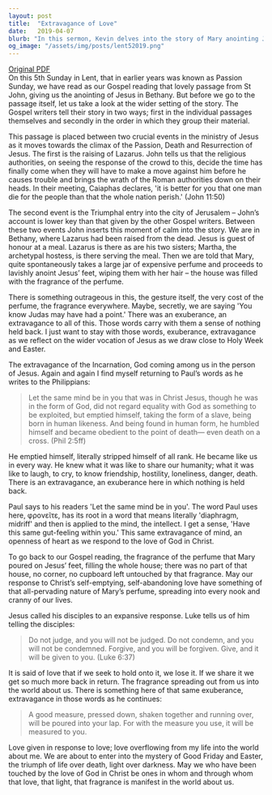 ```yaml
---
layout: post
title:  "Extravagance of Love"
date:   2019-04-07
blurb: "In this sermon, Kevin delves into the story of Mary anointing Jesus' feet with expensive perfume, a moment of calm amidst the tumultuous events leading up to Jesus' crucifixion. He explores the themes of exuberance and extravagance, drawing parallels with the Incarnation and the self-emptying, self-abandoning love of Christ. He encourages listeners to respond to Christ's love with the same extravagance, allowing it to permeate every aspect of their lives."
og_image: "/assets/img/posts/lent52019.png"
---
```

[Original PDF](/assets/pdf/lent52019.pdf)    
On this 5th Sunday in Lent, that in earlier years was known as Passion Sunday, we have read as our Gospel reading that lovely passage from St John, giving us the anointing of Jesus in Bethany. But before we go to the passage itself, let us take a look at the wider setting of the story. The Gospel writers tell their story in two ways; first in the individual passages themselves and secondly in the order in which they group their material.

This passage is placed between two crucial events in the ministry of Jesus as it moves towards the climax of the Passion, Death and Resurrection of Jesus. The first is the raising of Lazarus. John tells us that the religious authorities, on seeing the response of the crowd to this, decide the time has finally come when they will have to make a move against him before he causes trouble and brings the wrath of the Roman authorities down on their heads. In their meeting, Caiaphas declares, 'it is better for you that one man die for the people than that the whole nation perish.' (John 11:50)

The second event is the Triumphal entry into the city of Jerusalem – John’s account is lower key than that given by the other Gospel writers. Between these two events John inserts this moment of calm into the story. We are in Bethany, where Lazarus had been raised from the dead. Jesus is guest of honour at a meal. Lazarus is there as are his two sisters; Martha, the archetypal hostess, is there serving the meal. Then we are told that Mary, quite spontaneously takes a large jar of expensive perfume and proceeds to lavishly anoint Jesus’ feet, wiping them with her hair – the house was filled with the fragrance of the perfume.

There is something outrageous in this, the gesture itself, the very cost of the perfume, the fragrance everywhere. Maybe, secretly, we are saying 'You know Judas may have had a point.' There was an exuberance, an extravagance to all of this. Those words carry with them a sense of nothing held back. I just want to stay with those words, exuberance, extravagance as we reflect on the wider vocation of Jesus as we draw close to Holy Week and Easter.

The extravagance of the Incarnation, God coming among us in the person of Jesus. Again and again I find myself returning to Paul’s words as he writes to the Philippians:

> Let the same mind be in you that was in Christ Jesus,
> though he was in the form of God,
> did not regard equality with God
> as something to be exploited,
> but emptied himself,
> taking the form of a slave,
> being born in human likeness.
> And being found in human form,
> he humbled himself
> and became obedient to the point of death—
> even death on a cross. (Phil 2:5ff)

He emptied himself, literally stripped himself of all rank. He became like us in every way. He knew what it was like to share our humanity; what it was like to laugh, to cry, to know friendship, hostility, loneliness, danger, death. There is an extravagance, an exuberance here in which nothing is held back.

Paul says to his readers 'Let the same mind be in you'. The word Paul uses here, φρονεῖτε, has its root in a word that means literally 'diaphragm, midriff' and then is applied to the mind, the intellect. I get a sense, 'Have this same gut-feeling within you.' This same extravagance of mind, an openness of heart as we respond to the love of God in Christ.

To go back to our Gospel reading, the fragrance of the perfume that Mary poured on Jesus’ feet, filling the whole house; there was no part of that house, no corner, no cupboard left untouched by that fragrance. May our response to Christ’s self-emptying, self-abandoning love have something of that all-pervading nature of Mary’s perfume, spreading into every nook and cranny of our lives.

Jesus called his disciples to an expansive response. Luke tells us of him telling the disciples:

> Do not judge, and you will not be judged. Do not condemn, and you will not be condemned. Forgive, and you will be forgiven. Give, and it will be given to you. (Luke 6:37)

It is said of love that if we seek to hold onto it, we lose it. If we share it we get so much more back in return. The fragrance spreading out from us into the world about us. There is something here of that same exuberance, extravagance in those words as he continues:

> A good measure, pressed down, shaken together and running over, will be poured into your lap. For with the measure you use, it will be measured to you.

Love given in response to love; love overflowing from my life into the world about me. We are about to enter into the mystery of Good Friday and Easter, the triumph of life over death, light over darkness. May we who have been touched by the love of God in Christ be ones in whom and through whom that love, that light, that fragrance is manifest in the world about us.
